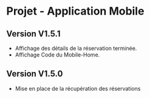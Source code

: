 # Projet - Application Mobile

## Version V1.5.1
- Affichage des détails de la réservation terminée.
- Affichage Code du Mobile-Home.

## Version V1.5.0
- Mise en place de la récupération des réservations

